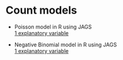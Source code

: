 # Count models #


* Poisson model in R using JAGS  
        [1 explanatory variable](https://github.com/RafaelSdeSouza/ADA8/blob/master/Count_models/Negative_binomial/Ex1_Pois.R)

* Negative Binomial model in R using JAGS  
        [1 explanatory variable](https://github.com/RafaelSdeSouza/ADA8/blob/master/Count_models/Negative_binomial/Ex1_NB.R)


